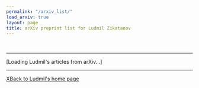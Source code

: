 ```yaml
---
permalink: "/arxiv_list/"
load_arxiv: true
layout: page
title: arXiv preprint list for Ludmil Zikatanov
---
```

<p>&nbsp;</p>
<hr/>
<p></p>
<div id="arxivfeed">[Loading Ludmil's articles from  arXiv...]</div>
<hr/>
<div>
<p>
<a href="http://ludmil02.github.io/">XBack to Ludmil's home page</a>
</p>
</div>

